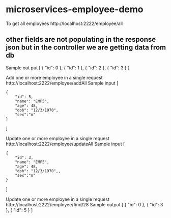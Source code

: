 # microservices-employee-demo

To get all employees
http://localhost:2222/employee/all

## other fields are not populating in the response json but in the  controller we are getting data from db

Sample out put
[
    {
        "id": 0
    },
    {
        "id": 1
    },
    {
        "id": 2
    },
    {
        "id": 3
    }
]

Add one or more employee in a single request
http://localhost:2222/employee/addAll
Sample input
[

    {
        "id": 5,
        "name": "EMP5",
        "age": 48,
        "dob": "12/3/1970",
        "sex":"m"
    }
]

Update one or more employee in a single request
http://localhost:2222/employee/updateAll
Sample input
[

    {
        "id": 3,
        "name": "EMP5",
        "age": 48,
        "dob": "12/3/1970",,
        "sex":"m"
    }
]

Update one or more employee in a single request
http://localhost:2222/employee/find/28
Sample output
[
    {
        "id": 0
    },
    {
        "id": 3
    },
    {
        "id": 5
    }
]


